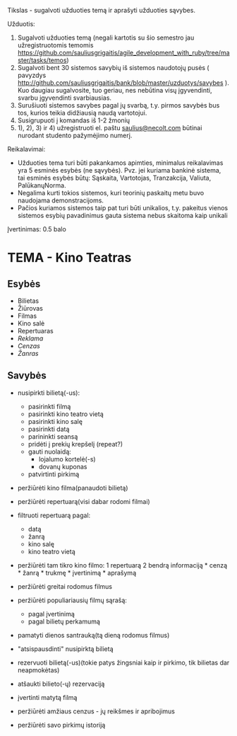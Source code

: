 Tikslas - sugalvoti užduoties temą ir aprašyti užduoties sąvybes.

Užduotis:
  1) Sugalvoti užduoties temą (negali kartotis su šio semestro jau užregistruotomis temomis https://github.com/sauliusgrigaitis/agile_development_with_ruby/tree/master/tasks/temos)
  2) Sugalvoti bent 30 sistemos savybių iš sistemos naudotojų pusės ( pavyzdys http://github.com/sauliusgrigaitis/bank/blob/master/uzduotys/savybes ). Kuo daugiau sugalvosite, tuo geriau, nes nebūtina visų įgyvendinti, svarbu įgyvendinti svarbiausias.
  3) Surušiuoti sistemos savybes pagal jų svarbą, t.y. pirmos savybės bus tos, kurios teikia didžiausią naudą vartotojui. 
  4) Susigrupuoti į komandas iš 1-2 žmonių
  5) 1), 2), 3) ir 4) užregistruoti el. paštu [saulius@necolt.com](saulius@necolt.com) būtinai nurodant studento pažymėjimo numerį.

Reikalavimai:
  * Užduoties tema turi būti pakankamos apimties, minimalus reikalavimas yra 5 esminės esybės (ne sąvybės). Pvz. jei kuriama bankinė sistema, tai esminės esybės būtų: Sąskaita, Vartotojas, Tranzakcija, Valiuta, PalūkanųNorma.
  * Negalima kurti tokios sistemos, kuri teorinių paskaitų metu buvo naudojama demonstracijoms.
  * Pačios kuriamos sistemos taip pat turi būti unikalios, t.y. pakeitus vienos sistemos esybių pavadinimus gauta sistema nebus skaitoma kaip unikali
 
Įvertinimas: 0.5 balo

# TEMA - Kino Teatras

## Esybės

* Bilietas
* Žiūrovas
* Filmas
* Kino salė
* Repertuaras
* _Reklama_
* _Cenzas_
* _Žanras_

## Savybės

* nusipirkti bilietą(-us):
    * pasirinkti filmą
    * pasirinkti kino teatro vietą
    * pasirinkti kino salę
    * pasirinkti datą
    * parininkti seansą
    * pridėti į prekių krepšelį (repeat?)
    * gauti nuolaidą:
        * lojalumo kortelė(-s)
        * dovanų kuponas
    * patvirtinti pirkimą
* peržiūrėti kino filma(panaudoti bilietą)
* peržiūrėti repertuarą(visi dabar rodomi filmai)
* filtruoti repertuarą pagal:
    * datą
    * žanrą
    * kino salę
    * kino teatro vietą
* peržiūrėti tam tikro kino filmo:
    1 repertuarą
    2 bendrą informaciją
        * cenzą
        * žanrą
        * trukmę
        * įvertinimą
        * aprašymą
* peržiūrėti greitai rodomus filmus
* peržiūrėti populiariausių filmų sąrašą:
    * pagal įvertinimą
    * pagal bilietų perkamumą
* pamatyti dienos santrauką(tą dieną rodomus filmus)
* "atsispausdinti" nusipirktą bilietą
* rezervuoti bilietą(-us)(tokie patys žingsniai kaip ir pirkimo, tik bilietas dar neapmokėtas)
* atšaukti bilieto(-ų) rezervaciją
* įvertinti matytą filmą
* peržiūrėti amžiaus cenzus - jų reikšmes ir apribojimus

* peržiūrėti savo pirkimų istoriją
